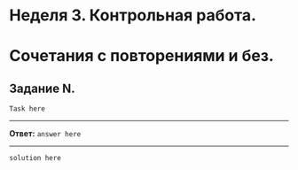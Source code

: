 # Неделя 3. Контрольная работа.
# Сочетания с повторениями и без.

## Задание N.

`Task here`

---

**Ответ:**  `answer here`

---

`solution here`

